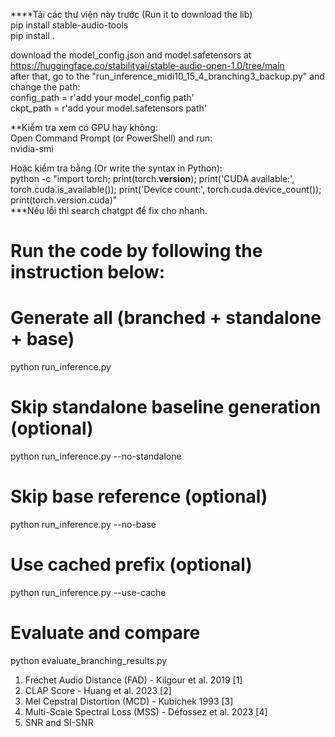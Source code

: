 ****Tải các thư viện này trước (Run it to download the lib)  
pip install stable-audio-tools  
pip install .

download the model_config.json and model.safetensors at https://huggingface.co/stabilityai/stable-audio-open-1.0/tree/main  
after that, go to the "run_inference_midi10_15_4_branching3_backup.py" and change the path:  
config_path = r'add your model_config path'  
ckpt_path = r'add your model.safetensors path'  

**Kiểm tra xem có GPU hay không:  
Open Command Prompt (or PowerShell) and run:  
nvidia-smi

Hoặc kiểm tra bằng (Or write the syntax in Python):  
python -c "import torch; print(torch.__version__); print('CUDA available:', torch.cuda.is_available()); print('Device count:', torch.cuda.device_count()); print(torch.version.cuda)"  
***Nếu lỗi thì search chatgpt để fix cho nhanh.



# Run the code by following the instruction below:
# Generate all (branched + standalone + base)  
python run_inference.py  
# Skip standalone baseline generation  (optional)
python run_inference.py --no-standalone  
# Skip base reference (optional)
python run_inference.py --no-base  
# Use cached prefix  (optional)
python run_inference.py --use-cache  

# Evaluate and compare  
python evaluate_branching_results.py  

1. Fréchet Audio Distance (FAD) - Kilgour et al. 2019 [1]  
2. CLAP Score - Huang et al. 2023 [2]  
3. Mel Cepstral Distortion (MCD) - Kubichek 1993 [3]  
4. Multi-Scale Spectral Loss (MSS) - Défossez et al. 2023 [4]  
5. SNR and SI-SNR  
